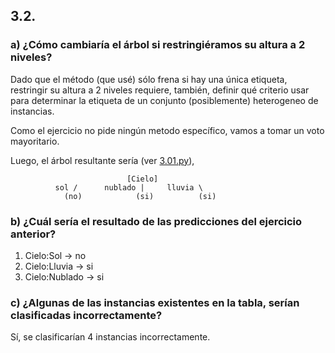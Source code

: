 ## 3.2. 

### a) ¿Cómo cambiaría el árbol si restringiéramos su altura a 2 niveles?

Dado que el método (que usé) sólo frena si hay una única etiqueta, restringir su altura a 2 niveles requiere, también, definir qué criterio usar para determinar la etiqueta de un conjunto (posiblemente) heterogeneo de instancias.

Como el ejercicio no pide ningún metodo específico, vamos a tomar un voto mayoritario.

Luego, el árbol resultante sería (ver [3.01.py](3.01.py)),

```
                          [Cielo]        
          sol /      nublado |     lluvia \
            (no)            (si)          (si)
```

### b) ¿Cuál sería el resultado de las predicciones del ejercicio anterior?

1. Cielo:Sol -> no
2. Cielo:Lluvia -> si
3. Cielo:Nublado -> si

### c) ¿Algunas de las instancias existentes en la tabla, serían clasificadas incorrectamente?

Sí, se clasificarían 4 instancias incorrectamente.
